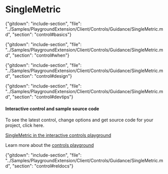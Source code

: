﻿# SingleMetric

{"gitdown": "include-section", "file": "../Samples/PlaygroundExtension/Client/Controls/Guidance/SingleMetric.md", "section": "control#basics"}

<!-- TODO get an IMAGE to embed here -->

<!-- TODO get an SAMPLE CODE to embed here -->

{"gitdown": "include-section", "file": "../Samples/PlaygroundExtension/Client/Controls/Guidance/SingleMetric.md", "section": "control#when"}

{"gitdown": "include-section", "file": "../Samples/PlaygroundExtension/Client/Controls/Guidance/SingleMetric.md", "section": "control#design"}

{"gitdown": "include-section", "file": "../Samples/PlaygroundExtension/Client/Controls/Guidance/SingleMetric.md", "section": "control#devtips"}

#### Interactive control and sample source code
To see the latest control, change options and get source code for your project, click here.

<a href="https://ms.portal.azure.com/?Microsoft_Azure_Playground=true#blade/Microsoft_Azure_Playground/ControlsIndexBlade/SingleMetric_create_Playground" target="_blank">SingleMetric in the interactive controls playground</a>

Learn more about the [controls playground](./top-extensions-controls-playground.md)


{"gitdown": "include-section", "file": "../Samples/PlaygroundExtension/Client/Controls/Guidance/SingleMetric.md", "section": "control#reldocs"}
